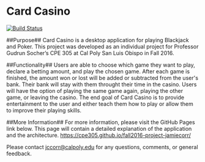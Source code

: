 # Card Casino
[![Build Status](https://travis-ci.org/cpe305/fall2016-project-jamiecorr.svg?branch=master)](https://travis-ci.org/cpe305/fall2016-project-jamiecorr)

##Purpose##
Card Casino is a desktop application for playing Blackjack and Poker.  This project was developed as an individual project for Professor Gudrun Socher’s CPE 305 at Cal Poly San Luis Obispo in Fall 2016.

##Functionality##
Users are able to choose which game they want to play, declare a betting amount, and play the chosen game.  After each game is finished, the amount won or lost will be added or subtracted from the user's bank. Their bank will stay with them throught their time in the casino. Users will have the option of playing the same game again, playing the other game, or leaving the casino.  The end goal of Card Casino is to provide entertainment to the user and either teach them how to play or allow them to improve their playing skills.

##More Information##
For more information, please visit the GitHub Pages link below. This page will contain a detailed explanation of the application and the architecture.
https://cpe305.github.io/fall2016-project-jamiecorr/

Please contact jccorr@calpoly.edu for any questions, comments, or general feedback.
